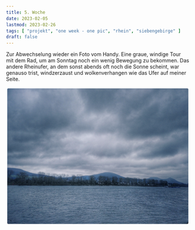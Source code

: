 ```yaml
---
title: 5. Woche
date: 2023-02-05
lastmod: 2023-02-26
tags: [ "projekt", "one week - one pic", "rhein", "siebengebirge" ]
draft: false
---
```


Zur Abwechselung wieder ein Foto vom Handy. Eine graue, windige Tour 
mit dem Rad, um am Sonntag noch ein wenig Bewegung zu bekommen. Das 
andere Rheinufer, an dem sonst abends oft noch die Sonne scheint, war 
genauso trist, windzerzaust und wolkenverhangen wie das Ufer auf 
meiner Seite.

![](images/IMG_20230205_112211.jpeg)
